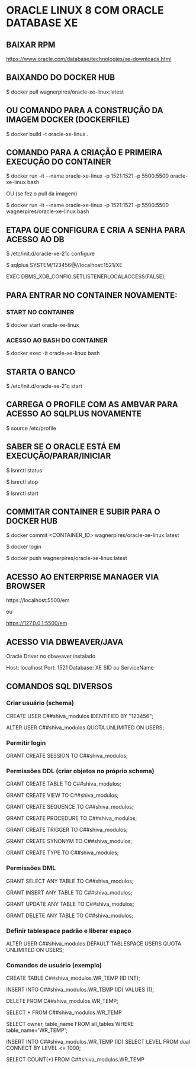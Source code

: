 # ORACLE LINUX 8 COM ORACLE DATABASE XE

## BAIXAR RPM 

  https://www.oracle.com/database/technologies/xe-downloads.html

## BAIXANDO DO DOCKER HUB

  $ docker pull wagnerpires/oracle-xe-linux:latest

## OU COMANDO PARA A CONSTRUÇÃO DA IMAGEM DOCKER (DOCKERFILE)

  $ docker build -t oracle-xe-linux .

## COMANDO PARA A CRIAÇÃO E PRIMEIRA EXECUÇÃO DO CONTAINER

  $ docker run -it --name oracle-xe-linux -p 1521:1521 -p 5500:5500 oracle-xe-linux bash

  OU (se fez o pull da imagem)

  $ docker run -it --name oracle-xe-linux -p 1521:1521 -p 5500:5500 wagnerpires/oracle-xe-linux bash

## ETAPA QUE CONFIGURA E CRIA A SENHA PARA ACESSO AO DB

  $ /etc/init.d/oracle-xe-21c configure
  
  $ sqlplus SYSTEM/123456@//localhost:1521/XE
  
  EXEC DBMS_XDB_CONFIG.SETLISTENERLOCALACCESS(FALSE);

## PARA ENTRAR NO CONTAINER NOVAMENTE:

### START NO CONTAINER

 $ docker start oracle-xe-linux

### ACESSO AO BASH DO CONTAINER

 $ docker exec -it oracle-xe-linux bash

## STARTA O BANCO

$ /etc/init.d/oracle-xe-21c start

## CARREGA O PROFILE COM AS AMBVAR PARA ACESSO AO SQLPLUS NOVAMENTE

$ source /etc/profile

## SABER SE O ORACLE ESTÁ EM EXECUÇÃO/PARAR/INICIAR

$ lsnrctl status

$ lsnrctl stop

$ lsnrctl start

## COMMITAR CONTAINER E SUBIR PARA O DOCKER HUB

$ docker commit <CONTAINER_ID> wagnerpires/oracle-xe-linux:latest

$ docker login

$ docker push wagnerpires/oracle-xe-linux:latest

## ACESSO AO ENTERPRISE MANAGER VIA BROWSER

 https://localhost:5500/em

 ou

 https://127.0.0.1:5500/em


## ACESSO VIA DBWEAVER/JAVA

 Oracle Driver no dbweaver instalado

 Host: localhost
 Port: 1521
 Database: XE
 SID ou ServiceName

## COMANDOS SQL DIVERSOS

### Criar usuário (schema)
  
  CREATE USER C##shiva_modulos IDENTIFIED BY "123456";

  ALTER USER C##shiva_modulos QUOTA UNLIMITED ON USERS;

### Permitir login
  
  GRANT CREATE SESSION TO C##shiva_modulos;
  
### Permissões DDL (criar objetos no próprio schema)

  GRANT CREATE TABLE TO C##shiva_modulos;

  GRANT CREATE VIEW TO C##shiva_modulos;

  GRANT CREATE SEQUENCE TO C##shiva_modulos;

  GRANT CREATE PROCEDURE TO C##shiva_modulos;

  GRANT CREATE TRIGGER TO C##shiva_modulos;

  GRANT CREATE SYNONYM TO C##shiva_modulos;

  GRANT CREATE TYPE TO C##shiva_modulos;
  
### Permissões DML
 
  GRANT SELECT ANY TABLE TO C##shiva_modulos;

  GRANT INSERT ANY TABLE TO C##shiva_modulos;

  GRANT UPDATE ANY TABLE TO C##shiva_modulos;

  GRANT DELETE ANY TABLE TO C##shiva_modulos;
  
### Definir tablespace padrão e liberar espaço
  
  ALTER USER C##shiva_modulos DEFAULT TABLESPACE USERS QUOTA UNLIMITED ON USERS;
  
### Comandos de usuário (exemplo)

  CREATE TABLE C##shiva_modulos.WR_TEMP (ID INT);
  
  INSERT INTO C##shiva_modulos.WR_TEMP (ID) VALUES (1);
  
  DELETE FROM C##shiva_modulos.WR_TEMP;
  
  SELECT * FROM C##shiva_modulos.WR_TEMP
  
  SELECT owner, table_name FROM all_tables WHERE table_name='WR_TEMP';

  INSERT INTO C##shiva_modulos.WR_TEMP (ID) SELECT LEVEL FROM dual CONNECT BY LEVEL <= 1000;

  SELECT COUNT(*) FROM C##shiva_modulos.WR_TEMP
  
